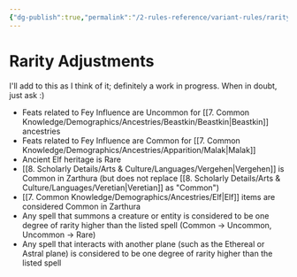 ```yaml
---
{"dg-publish":true,"permalink":"/2-rules-reference/variant-rules/rarity-adjustments/","noteIcon":""}
---
```


# Rarity Adjustments

I'll add to this as I think of it; definitely a work in progress. When in doubt, just ask :) 

- Feats related to Fey Influence are Uncommon for [[7. Common Knowledge/Demographics/Ancestries/Beastkin/Beastkin\|Beastkin]] ancestries  
- Feats related to Fey Influence are Common for [[7. Common Knowledge/Demographics/Ancestries/Apparition/Malak\|Malak]] 
- Ancient Elf heritage is Rare 
- [[8. Scholarly Details/Arts & Culture/Languages/Vergehen\|Vergehen]] is Common in Zarthura (but does not replace [[8. Scholarly Details/Arts & Culture/Languages/Veretian\|Veretian]] as "Common") 
- [[7. Common Knowledge/Demographics/Ancestries/Elf\|Elf]] items are considered Common in Zarthura
- Any spell that summons a creature or entity is considered to be one degree of rarity higher than the listed spell (Common -> Uncommon, Uncommon -> Rare)
- Any spell that interacts with another plane (such as the Ethereal or Astral plane) is considered to be one degree of rarity higher than the listed spell
